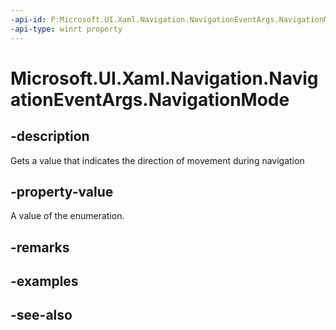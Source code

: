 ```yaml
---
-api-id: P:Microsoft.UI.Xaml.Navigation.NavigationEventArgs.NavigationMode
-api-type: winrt property
---
```


<!-- Property syntax
public Windows.UI.Xaml.Navigation.NavigationMode NavigationMode { get; }
-->

# Microsoft.UI.Xaml.Navigation.NavigationEventArgs.NavigationMode

## -description
Gets a value that indicates the direction of movement during navigation

## -property-value
A value of the enumeration.

## -remarks

## -examples

## -see-also

